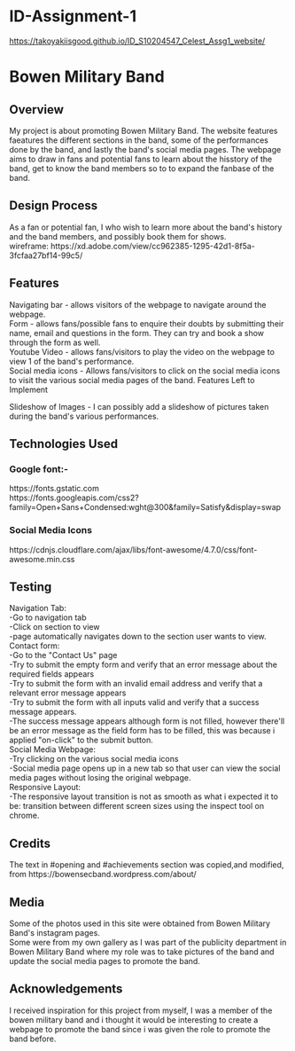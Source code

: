# ID-Assignment-1
https://takoyakiisgood.github.io/ID_S10204547_Celest_Assg1_website/

<h1>Bowen Military Band</h1>

<h2>Overview</h2>
My project is about promoting Bowen Military Band. The website features faeatures the different sections in the band, some of the performances done by the band, and lastly the band's social media pages. The webpage aims to draw in fans and potential fans to learn about the hisstory of the band, get to know the band members so to to expand the fanbase of the band.

<h2>Design Process</h2>
As a fan or potential fan, I who wish to learn more about the band's history and the band members, and possibly book them for shows.
<br>wireframe: https://xd.adobe.com/view/cc962385-1295-42d1-8f5a-3fcfaa27bf14-99c5/

<h2>Features</h2>
Navigating bar - allows visitors of the webpage to navigate around the webpage.
<br>Form - allows fans/possible fans to enquire their doubts by submitting their name, email and questions in the form. They can try and book a show through the form as well.
<br>Youtube Video - allows fans/visitors to play the video on the webpage to view 1 of the band's performance.
<br>Social media icons - Allows fans/visitors to click on the social media icons to visit the various social media pages of the band.

</h2>Features Left to Implement</h2>

Slideshow of Images - I can possibly add a slideshow of pictures taken during the band's various performances.

<h2>Technologies Used</h2>
<h3>Google font:-</h3>
https://fonts.gstatic.com<br>
https://fonts.googleapis.com/css2?family=Open+Sans+Condensed:wght@300&family=Satisfy&display=swap
<h3>Social Media Icons</h3>
https://cdnjs.cloudflare.com/ajax/libs/font-awesome/4.7.0/css/font-awesome.min.css

<h2>Testing</h2>
Navigation Tab:
<br>-Go to navigation tab
<br>-Click on section to view
<br>-page automatically navigates down to the section user wants to view.
<br>Contact form:
<br>-Go to the "Contact Us" page
<br>-Try to submit the empty form and verify that an error message about the required fields appears
<br>-Try to submit the form with an invalid email address and verify that a relevant error message appears
<br>-Try to submit the form with all inputs valid and verify that a success message appears.
<br>-The success message appears although form is not filled, however there'll be an error message as the field form has to be filled, this was because i applied "on-click" to the submit button.
<br>Social Media Webpage:
<br>-Try clicking on the various social media icons
<br>-Social media page opens up in a new tab so that user can view the social media pages without losing the original webpage.
<br>Responsive Layout:
<br>-The responsive layout transition is not as smooth as what i expected it to be: transition between different screen sizes using the inspect tool on chrome.

<h2>Credits</h2>
The text in #opening and #achievements section was copied,and modified, from https://bowensecband.wordpress.com/about/

<h2>Media</h2>
Some of the photos used in this site were obtained from Bowen Military Band's instagram pages.
<br>Some were from my own gallery as I was part of the publicity department in Bowen Military Band where my role was to take pictures of the band and update the social media pages to promote the band.

<h2>Acknowledgements</h2>
I received inspiration for this project from myself, I was a member of the bowen military band and i thought it would be interesting to create a webpage to promote the band since i was given the role to promote the band before.

